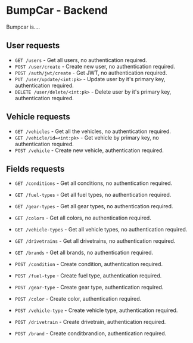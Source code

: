 # BumpCar - Backend

Bumpcar is....

## User requests

- `GET /users` - Get all users, no authentication required.
- `POST /user/create` - Create new user, no authentication required.
- `POST /auth/jwt/create` - Get JWT, no authentication required.
- `PUT /user/update/<int:pk>` - Update user by it's primary key, authentication required.
- `DELETE /user/delete/<int:pk>` - Delete user by it's primary key, authentication required.

## Vehicle requests

- `GET /vehicles` - Get all the vehicles, no authentication required.
- `GET /vehicle/id=<int:pk>` - Get vehicle by primary key, no authentication required.
- `POST /vehicle` - Create new vehicle, authentication required.

## Fields requests

- `GET /conditions` - Get all conditions, no authentication required.
- `GET /fuel-types` - Get all fuel types, no authentication required.
- `GET /gear-types` - Get all gear types, no authentication required.
- `GET /colors` - Get all colors, no authentication required.
- `GET /vehicle-types` - Get all vehicle types, no authentication required.
- `GET /drivetrains` - Get all drivetrains, no authentication required.
- `GET /brands` - Get all brands, no authentication required.

- `POST /condition` - Create condition, authentication required.
- `POST /fuel-type` - Create fuel type, authentication required.
- `POST /gear-type` - Create gear type, authentication required.
- `POST /color` - Create color, authentication required.
- `POST /vehicle-type` - Create vehicle type, authentication required.
- `POST /drivetrain` - Create drivetrain, authentication required.
- `POST /brand` - Create conditbrandion, authentication required.
